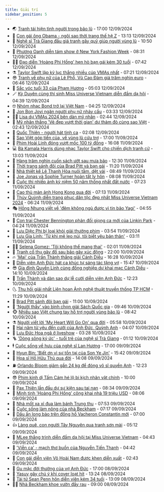 ```yaml
---
title: Giải trí
sidebar_position: 5
---
```


<!-- vnexpress-giai-tri:START -->
- 🌏 [Tranh tái hiện tình người trong bão lũ](https://vnexpress.net/tranh-tai-hien-tinh-nguoi-trong-bao-lu-4792199.html) - 17:00 12/09/2024
- 💫 [Con gái ông Obama - ngôi sao thời trang thế hệ Z](https://vnexpress.net/con-gai-ong-obama-ngoi-sao-thoi-trang-the-he-z-4790801.html) - 13:13 12/09/2024
- 🌮 [Nghệ sĩ Trà Giang đấu giá tranh gây quỹ giúp người vùng lũ](https://vnexpress.net/nghe-si-tra-giang-dau-gia-tranh-gay-quy-giup-nguoi-vung-lu-4792187.html) - 10:50 12/09/2024
- 🧠 [Phương Oanh diễn tám show ở New York Fashion Week](https://vnexpress.net/phuong-oanh-dien-tam-show-o-new-york-fashion-week-4792041.html) - 08:31 12/09/2024
- 👨‍🏫 [Đạo diễn &#39;Hoàng Phi Hồng&#39; hẹn hò bạn gái kém 30 tuổi](https://vnexpress.net/dao-dien-hoang-phi-hong-hen-ho-ban-gai-kem-30-tuoi-4792125.html) - 07:42 12/09/2024
- ⚗️ [Taylor Swift lập kỷ lục thắng nhiều cúp VMAs nhất](https://vnexpress.net/taylor-swift-lap-ky-luc-thang-nhieu-cup-vmas-nhat-4792068.html) - 07:21 12/09/2024
- 😎 [Tranh về phụ nữ của Lê Phổ, Vũ Cao Đàm giá trăm nghìn euro](https://vnexpress.net/tranh-ve-phu-nu-cua-le-pho-vu-cao-dam-gia-tram-nghin-euro-4791951.html) - 06:46 12/09/2024
- 🫣 [Sắc vóc tuổi 33 của Phạm Hương](https://vnexpress.net/sac-voc-tuoi-33-cua-pham-huong-4790896.html) - 05:03 12/09/2024
- 🪄 [Kỳ Duyên cùng thí sinh Miss Universe Vietnam diễn đầm dạ hội](https://vnexpress.net/ky-duyen-cung-thi-sinh-miss-universe-vietnam-dien-dam-da-hoi-4792025.html) - 04:39 12/09/2024
- 🤓 [Nhóm nhạc Bond trở lại Việt Nam](https://vnexpress.net/nhom-nhac-bond-tro-lai-viet-nam-4791975.html) - 04:25 12/09/2024
- 🫶 [Jon Bon Jovi ngăn người phụ nữ nhảy cầu](https://vnexpress.net/jon-bon-jovi-ngan-nguoi-phu-nu-nhay-cau-4791918.html) - 03:33 12/09/2024
- 🧑‍🏫 [Lisa dự VMAs 2024 bên dàn mỹ nhân](https://vnexpress.net/lisa-du-vmas-2024-ben-dan-my-nhan-4791955.html) - 02:44 12/09/2024
- 🦄 [Mỹ nhân thắng &#39;Vẻ đẹp vượt thời gian&#39; dự thảm đỏ cùng sao Việt](https://vnexpress.net/my-nhan-thang-ve-dep-vuot-thoi-gian-du-tham-do-cung-sao-viet-4791921.html) - 02:43 12/09/2024
- 💫 [Quốc Thiên - người hát tình ca](https://vnexpress.net/quoc-thien-nguoi-hat-tinh-ca-4791252.html) - 02:08 12/09/2024
- 🎊 [Sao Việt góp tiền của, về vùng lũ cứu trợ](https://vnexpress.net/sao-viet-gop-tien-cua-ve-vung-lu-cuu-tro-4791568.html) - 17:00 11/09/2024
- 👹 [Phim Hoài Linh đóng vượt mốc 100 tỷ đồng](https://vnexpress.net/phim-hoai-linh-dong-vuot-moc-100-ty-dong-4791865.html) - 16:08 11/09/2024
- 💻 [Bà Kamala Harris dùng nhạc Taylor Swift cho chiến dịch tranh cử](https://vnexpress.net/ba-kamala-harris-dung-nhac-taylor-swift-cho-chien-dich-tranh-cu-4791840.html) - 13:03 11/09/2024
- 🤡 [Hàng trăm nghìn cuốn sách ướt sau mưa bão](https://vnexpress.net/hang-tram-nghin-cuon-sach-uot-sau-mua-bao-4791258.html) - 12:30 11/09/2024
- 🥰 [Thời trang sánh đôi của Brad Pitt và bạn gái](https://vnexpress.net/thoi-trang-sanh-doi-cua-brad-pitt-va-ban-gai-4791509.html) - 11:20 11/09/2024
- 🚀 [Nhà thiết kế Lê Thanh Hòa nuôi tằm, dệt vải](https://vnexpress.net/nha-thiet-ke-le-thanh-hoa-nuoi-tam-det-vai-4791650.html) - 08:49 11/09/2024
- 📝 [Joe Jonas và Sophie Turner hoàn tất ly hôn](https://vnexpress.net/joe-jonas-va-sophie-turner-hoan-tat-ly-hon-4791658.html) - 08:08 11/09/2024
- 🐲 [Cuộc thi nhiếp ảnh kỷ niệm 50 năm thống nhất đất nước](https://vnexpress.net/cuoc-thi-nhiep-anh-ky-niem-50-nam-thong-nhat-dat-nuoc-4791265.html) - 07:23 11/09/2024
- 🎃 [Cao thủ màn ảnh Hong Kong qua đời](https://vnexpress.net/cao-thu-man-anh-hong-kong-qua-doi-4791673.html) - 07:13 11/09/2024
- 🤠 [Thúy Quỳnh diễn trang phục dân tộc đẹp nhất Miss Universe Vietnam 2024](https://vnexpress.net/thuy-quynh-dien-trang-phuc-dan-toc-dep-nhat-miss-universe-vietnam-2024-4791581.html) - 06:24 11/09/2024
- 🎭 [Hồng Nhung viết về &#39;đêm không ngủ được vì tin bão Yagi&#39;](https://vnexpress.net/hong-nhung-viet-ve-dem-khong-ngu-duoc-vi-tin-bao-yagi-4790744.html) - 04:55 11/09/2024
- 🧰 [Con trai Chester Bennington phản đối giọng ca mới của Linkin Park](https://vnexpress.net/con-trai-chester-bennington-phan-doi-giong-ca-moi-cua-linkin-park-4791539.html) - 04:24 11/09/2024
- 🦍 [Lưu Diệc Phi bị loại khỏi giải thưởng phim](https://vnexpress.net/luu-diec-phi-bi-loai-khoi-giai-thuong-phim-4791543.html) - 03:54 11/09/2024
- 🌝 [Lưu Gia Linh: &#39;Từ khi mê leo núi, tôi biết yêu bản thân&#39;](https://vnexpress.net/luu-gia-linh-tu-khi-me-leo-nui-toi-biet-yeu-ban-than-4791246.html) - 03:11 11/09/2024
- 🧑‍💻 [Selena Gomez: &#39;Tôi không thể mang thai&#39;](https://vnexpress.net/selena-gomez-toi-khong-the-mang-thai-4791237.html) - 02:01 11/09/2024
- 🥸 [Tranh cổ thụ gãy đổ sau bão gây xúc động](https://vnexpress.net/tranh-co-thu-gay-do-sau-bao-gay-xuc-dong-4791161.html) - 22:00 10/09/2024
- 🔥 [&#39;Mai&#39; của Trấn Thành thắng giải Cánh Diều](https://vnexpress.net/mai-cua-tran-thanh-thang-giai-canh-dieu-4791393.html) - 16:28 10/09/2024
- 🐎 [Diễn viên Anh Đức hát ca khúc tự sáng tác tặng vợ](https://vnexpress.net/dien-vien-anh-duc-hat-ca-khuc-tu-sang-tac-tang-vo-4791282.html) - 15:47 10/09/2024
- 😎 [Gia đình Quyền Linh cùng đồng nghiệp dự khai mạc Cánh Diều](https://vnexpress.net/gia-dinh-quyen-linh-cung-dong-nghiep-du-khai-mac-canh-dieu-4791380.html) - 14:10 10/09/2024
- 🦄 [Trấn Thành và dàn sao dự lễ cưới diễn viên Anh Đức](https://vnexpress.net/tran-thanh-va-dan-sao-du-le-cuoi-dien-vien-anh-duc-4791261.html) - 12:23 10/09/2024
- 🌜 [Thu hồi giải nhất Liên hoan Ảnh nghệ thuật truyền thống TP HCM](https://vnexpress.net/thu-hoi-giai-nhat-lien-hoan-anh-nghe-thuat-truyen-thong-tp-hcm-4791188.html) - 11:29 10/09/2024
- 🚦 [Brad Pitt sánh đôi bạn gái](https://vnexpress.net/brad-pitt-sanh-doi-ban-gai-4791352.html) - 11:00 10/09/2024
- 🧐 [&#39;Người thầy&#39; vào bình chọn giải Sách Quốc gia](https://vnexpress.net/nguoi-thay-vao-binh-chon-giai-sach-quoc-gia-4791270.html) - 09:46 10/09/2024
- 🐵 [Nhiều sao Việt chung tay hỗ trợ người vùng bão lũ](https://vnexpress.net/nhieu-sao-viet-chung-tay-ho-tro-nguoi-vung-bao-lu-4791024.html) - 08:42 10/09/2024
- ⚗️ [Người viết lời &#39;My Heart Will Go On&#39; qua đời](https://vnexpress.net/nguoi-viet-loi-my-heart-will-go-on-qua-doi-4791036.html) - 05:58 10/09/2024
- 👺 [Hai năm từ yêu đến cưới của Anh Đức, Quỳnh Anh](https://vnexpress.net/hai-nam-tu-yeu-den-cuoi-cua-anh-duc-quynh-anh-4791057.html) - 04:07 10/09/2024
- 🌊 [Lưu Đức Hoa ngã ở liveshow](https://vnexpress.net/luu-duc-hoa-nga-o-liveshow-4791021.html) - 03:28 10/09/2024
- 🪜 [&#39;Dòng sông ký ức&#39; - tuổi trẻ của nghệ sĩ Trà Giang](https://vnexpress.net/dong-song-ky-uc-tuoi-tre-cua-nghe-si-tra-giang-4790737.html) - 01:12 10/09/2024
- 🕴 [Cuộc sống về hưu của nghệ sĩ Lan Hương](https://vnexpress.net/cuoc-song-ve-huu-cua-nghe-si-lan-huong-4789396.html) - 17:00 09/09/2024
- 💃 [Hyun Bin: &#39;Biết ơn vì sự tồn tại của Son Ye Jin&#39;](https://vnexpress.net/hyun-bin-biet-on-vi-su-ton-tai-cua-son-ye-jin-4790944.html) - 15:42 09/09/2024
- 🦄 [Họa sĩ Hồ Hữu Thủ qua đời](https://vnexpress.net/hoa-si-ho-huu-thu-qua-doi-4790932.html) - 14:08 09/09/2024
- ⛽️ [Orlando Bloom giảm gần 24 kg để đóng võ sĩ quyền Anh](https://vnexpress.net/orlando-bloom-giam-gan-24-kg-de-dong-vo-si-quyen-anh-4790625.html) - 12:23 09/09/2024
- 😎 [Phim kinh dị Tấm Cám hé lộ bi kịch nhân vật chính](https://vnexpress.net/phim-kinh-di-tam-cam-he-lo-bi-kich-nhan-vat-chinh-4790785.html) - 10:00 09/09/2024
- 🌊 [Pax Thiên lần đầu dự sự kiện sau tai nạn](https://vnexpress.net/pax-thien-lan-dau-du-su-kien-sau-tai-nan-4790795.html) - 08:34 09/09/2024
- 🐲 [Minh tinh &#39;Hoàng Phi Hồng&#39; công khai nhà 19 triệu USD](https://vnexpress.net/minh-tinh-hoang-phi-hong-cong-khai-nha-19-trieu-usd-4790765.html) - 08:06 09/09/2024
- 💂 [Nhà mốt xa xỉ đua làm bánh Trung thu](https://vnexpress.net/nha-mot-xa-xi-dua-lam-banh-trung-thu-4790718.html) - 07:53 09/09/2024
- 🙉 [Cuộc sống làm nông của nhà Beckham](https://vnexpress.net/cuoc-song-lam-nong-cua-nha-beckham-4790565.html) - 07:17 09/09/2024
- 💪 [Dấu ấn long bào trên đồng hồ Vacheron Constantin mới](https://vnexpress.net/dau-an-long-bao-tren-dong-ho-vacheron-constantin-moi-4789833.html) - 07:00 09/09/2024
- 👍 [Làng quê, con người Tây Nguyên qua tranh sơn mài](https://vnexpress.net/lang-que-con-nguoi-tay-nguyen-qua-tranh-son-mai-4789017.html) - 05:12 09/09/2024
- 💪 [MLee thắng trình diễn đầm dạ hội tại Miss Universe Vietnam](https://vnexpress.net/mlee-thang-trinh-dien-dam-da-hoi-tai-miss-universe-vietnam-4790639.html) - 04:43 09/09/2024
- 💄 [&#39;Viễn ca&#39; - mạch thơ buồn của Nguyễn Tiến Thanh](https://vnexpress.net/vien-ca-mach-tho-buon-cua-nguyen-tien-thanh-4787005.html) - 04:42 09/09/2024
- 🦩 [Con gái diễn viên Võ Hoài Nam được khen diễn xuất](https://vnexpress.net/con-gai-dien-vien-vo-hoai-nam-duoc-khen-dien-xuat-4790522.html) - 02:43 09/09/2024
- 🥸 [Gu mặc đời thường của vợ Anh Đức](https://vnexpress.net/gu-mac-doi-thuong-cua-vo-anh-duc-4790469.html) - 17:00 08/09/2024
- 🧰 [Yasuy gây chú ý khi cover loạt hit](https://vnexpress.net/yasuy-gay-chu-y-khi-cover-loat-hit-4790486.html) - 13:24 08/09/2024
- 💼 [Tài tử Sean Penn hôn diễn viên kém 34 tuổi](https://vnexpress.net/tai-tu-sean-penn-hon-dien-vien-kem-34-tuoi-4790503.html) - 13:09 08/09/2024
- 🧑‍💻 [Nhà Beckham khoe vườn đầy rau](https://vnexpress.net/nha-beckham-khoe-vuon-day-rau-4790439.html) - 09:00 08/09/2024<!-- vnexpress-giai-tri:END -->
